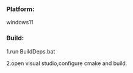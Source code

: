 ### Platform:

windows11

### Build:

1.run BuildDeps.bat

2.open visual studio,configure cmake and build.